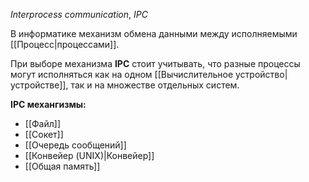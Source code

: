 *Interprocess communication*, *IPC*

В информатике механизм обмена данными между исполняемыми [[Процесс|процессами]].

При выборе механизма **IPC** стоит учитывать, что разные процессы могут исполняться как на одном [[Вычислительное устройство|устройстве]], так и на множестве отдельных систем. 

**IPC механгизмы:**

- [[Файл]]
- [[Сокет]]
- [[Очередь сообщений]]
- [[Конвейер (UNIX)|Конвейер]]
- [[Общая память]]

